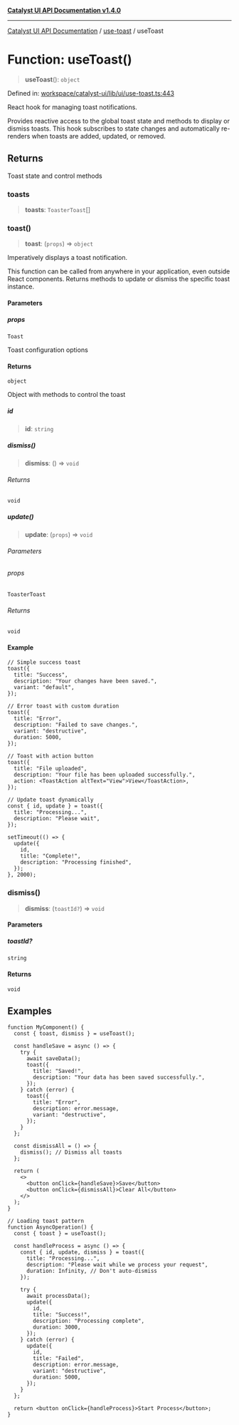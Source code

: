 [**Catalyst UI API Documentation v1.4.0**](../../README.md)

---

[Catalyst UI API Documentation](../../README.md) / [use-toast](../README.md) / useToast

# Function: useToast()

> **useToast**(): `object`

Defined in: [workspace/catalyst-ui/lib/ui/use-toast.ts:443](https://github.com/TheBranchDriftCatalyst/catalyst-ui/blob/main/lib/ui/use-toast.ts#L443)

React hook for managing toast notifications.

Provides reactive access to the global toast state and methods
to display or dismiss toasts. This hook subscribes to state changes
and automatically re-renders when toasts are added, updated, or removed.

## Returns

Toast state and control methods

### toasts

> **toasts**: `ToasterToast`[]

### toast()

> **toast**: (`props`) => `object`

Imperatively displays a toast notification.

This function can be called from anywhere in your application,
even outside React components. Returns methods to update or dismiss
the specific toast instance.

#### Parameters

##### props

`Toast`

Toast configuration options

#### Returns

`object`

Object with methods to control the toast

##### id

> **id**: `string`

##### dismiss()

> **dismiss**: () => `void`

###### Returns

`void`

##### update()

> **update**: (`props`) => `void`

###### Parameters

###### props

`ToasterToast`

###### Returns

`void`

#### Example

```tsx
// Simple success toast
toast({
  title: "Success",
  description: "Your changes have been saved.",
  variant: "default",
});

// Error toast with custom duration
toast({
  title: "Error",
  description: "Failed to save changes.",
  variant: "destructive",
  duration: 5000,
});

// Toast with action button
toast({
  title: "File uploaded",
  description: "Your file has been uploaded successfully.",
  action: <ToastAction altText="View">View</ToastAction>,
});

// Update toast dynamically
const { id, update } = toast({
  title: "Processing...",
  description: "Please wait",
});

setTimeout(() => {
  update({
    id,
    title: "Complete!",
    description: "Processing finished",
  });
}, 2000);
```

### dismiss()

> **dismiss**: (`toastId?`) => `void`

#### Parameters

##### toastId?

`string`

#### Returns

`void`

## Examples

```tsx
function MyComponent() {
  const { toast, dismiss } = useToast();

  const handleSave = async () => {
    try {
      await saveData();
      toast({
        title: "Saved!",
        description: "Your data has been saved successfully.",
      });
    } catch (error) {
      toast({
        title: "Error",
        description: error.message,
        variant: "destructive",
      });
    }
  };

  const dismissAll = () => {
    dismiss(); // Dismiss all toasts
  };

  return (
    <>
      <button onClick={handleSave}>Save</button>
      <button onClick={dismissAll}>Clear All</button>
    </>
  );
}
```

```tsx
// Loading toast pattern
function AsyncOperation() {
  const { toast } = useToast();

  const handleProcess = async () => {
    const { id, update, dismiss } = toast({
      title: "Processing...",
      description: "Please wait while we process your request",
      duration: Infinity, // Don't auto-dismiss
    });

    try {
      await processData();
      update({
        id,
        title: "Success!",
        description: "Processing complete",
        duration: 3000,
      });
    } catch (error) {
      update({
        id,
        title: "Failed",
        description: error.message,
        variant: "destructive",
        duration: 5000,
      });
    }
  };

  return <button onClick={handleProcess}>Start Process</button>;
}
```

